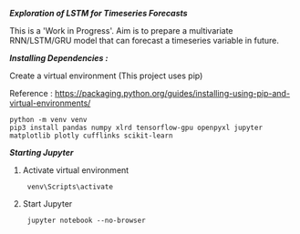 ***Exploration of LSTM for Timeseries Forecasts***

This is a 'Work in Progress'. Aim is to prepare a multivariate RNN/LSTM/GRU model that can forecast a 
timeseries variable in future. 

*****Installing Dependencies :*****

Create a virtual environment (This project uses pip)

Reference : https://packaging.python.org/guides/installing-using-pip-and-virtual-environments/
 
    python -m venv venv 
    pip3 install pandas numpy xlrd tensorflow-gpu openpyxl jupyter matplotlib plotly cufflinks scikit-learn


*****Starting Jupyter*****

1. Activate virtual environment
 
        venv\Scripts\activate
        
2. Start Jupyter 

        jupyter notebook --no-browser
        
        




    